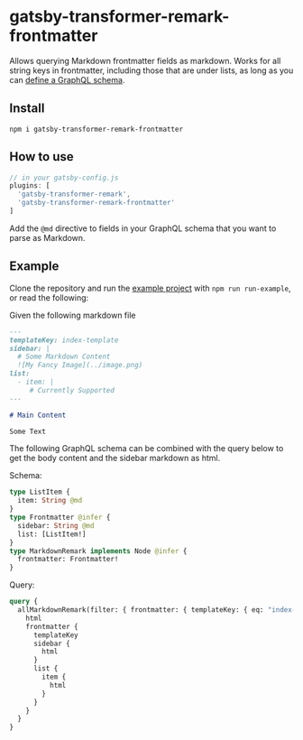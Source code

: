 # gatsby-transformer-remark-frontmatter

Allows querying Markdown frontmatter fields as markdown. Works for all string keys in frontmatter, including those that are under lists, as long as you can [define a GraphQL schema](https://www.gatsbyjs.com/docs/reference/graphql-data-layer/schema-customization/).

## Install

`npm i gatsby-transformer-remark-frontmatter`

## How to use

```javascript
// in your gatsby-config.js
plugins: [
  'gatsby-transformer-remark',
  'gatsby-transformer-remark-frontmatter'
]
```

Add the `@md` directive to fields in your GraphQL schema that you want to
parse as Markdown.

## Example

Clone the repository and run the [example project](https://github.com/WhiteAbeLincoln/gatsby-transformer-remark-frontmatter/tree/master/example) with
`npm run run-example`, or read the following:

Given the following markdown file

```markdown
---
templateKey: index-template
sidebar: |
  # Some Markdown Content
  ![My Fancy Image](../image.png)
list:
  - item: |
     # Currently Supported
---

# Main Content

Some Text
```

The following GraphQL schema can be combined with the query below to get the body
content and the sidebar markdown as html.

Schema:
```graphql
type ListItem {
  item: String @md
}
type Frontmatter @infer {
  sidebar: String @md
  list: [ListItem!]
}
type MarkdownRemark implements Node @infer {
  frontmatter: Frontmatter!
}
```

Query:
```graphql
query {
  allMarkdownRemark(filter: { frontmatter: { templateKey: { eq: "index-template" } } }) {
    html
    frontmatter {
      templateKey
      sidebar {
        html
      }
      list {
        item {
          html
        }
      }
    }
  }
}
```
